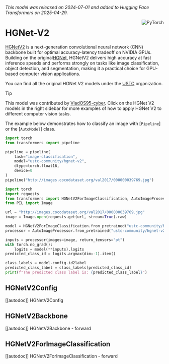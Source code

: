 <!--Copyright 2025 The HuggingFace Team. All rights reserved.

Licensed under the Apache License, Version 2.0 (the "License"); you may not use this file except in compliance with
the License. You may obtain a copy of the License at

http://www.apache.org/licenses/LICENSE-2.0

Unless required by applicable law or agreed to in writing, software distributed under the License is distributed on
an "AS IS" BASIS, WITHOUT WARRANTIES OR CONDITIONS OF ANY KIND, either express or implied. See the License for the
specific language governing permissions and limitations under the License.

⚠️ Note that this file is in Markdown but contain specific syntax for our doc-builder (similar to MDX) that may not be
rendered properly in your Markdown viewer.

-->
*This model was released on 2024-07-01 and added to Hugging Face Transformers on 2025-04-29.*

<div style="float: right;">
    <div class="flex flex-wrap space-x-1">
        <img alt="PyTorch" src="https://img.shields.io/badge/PyTorch-DE3412?style=flat&logo=pytorch&logoColor=white">
    </div>
</div>

# HGNet-V2

[HGNetV2](https://github.com/PaddlePaddle/PaddleClas/blob/v2.6.0/docs/zh_CN/models/ImageNet1k/PP-HGNetV2.md) is a next-generation convolutional neural network (CNN) backbone built for optimal accuracy-latency tradeoff on NVIDIA GPUs. Building on the original[HGNet](https://github.com/PaddlePaddle/PaddleClas/blob/v2.6.0/docs/en/models/PP-HGNet_en.md), HGNetV2 delivers high accuracy at fast inference speeds and performs strongly on tasks like image classification, object detection, and segmentation, making it a practical choice for GPU-based computer vision applications.

You can find all the original HGNet V2 models under the [USTC](https://huggingface.co/ustc-community/models?search=hgnet) organization.

> [!TIP]
> This model was contributed by [VladOS95-cyber](https://github.com/VladOS95-cyber).
> Click on the HGNet V2 models in the right sidebar for more examples of how to apply HGNet V2 to different computer vision tasks.

The example below demonstrates how to classify an image with [`Pipeline`] or the [`AutoModel`] class.

<hfoptions id="usage">
<hfoption id="Pipeline">

```py
import torch
from transformers import pipeline

pipeline = pipeline(
    task="image-classification",
    model="ustc-community/hgnet-v2",
    dtype=torch.float16,
    device=0
)
pipeline("http://images.cocodataset.org/val2017/000000039769.jpg")
```

</hfoption>
<hfoption id="AutoModel">

```py
import torch
import requests
from transformers import HGNetV2ForImageClassification, AutoImageProcessor
from PIL import Image

url = "http://images.cocodataset.org/val2017/000000039769.jpg"
image = Image.open(requests.get(url, stream=True).raw)

model = HGNetV2ForImageClassification.from_pretrained("ustc-community/hgnet-v2")
processor = AutoImageProcessor.from_pretrained("ustc-community/hgnet-v2")

inputs = processor(images=image, return_tensors="pt")
with torch.no_grad():
    logits = model(**inputs).logits
predicted_class_id = logits.argmax(dim=-1).item()

class_labels = model.config.id2label
predicted_class_label = class_labels[predicted_class_id]
print(f"The predicted class label is: {predicted_class_label}")
```

</hfoption>
</hfoptions>

## HGNetV2Config

[[autodoc]] HGNetV2Config

## HGNetV2Backbone

[[autodoc]] HGNetV2Backbone
    - forward

## HGNetV2ForImageClassification

[[autodoc]] HGNetV2ForImageClassification
    - forward